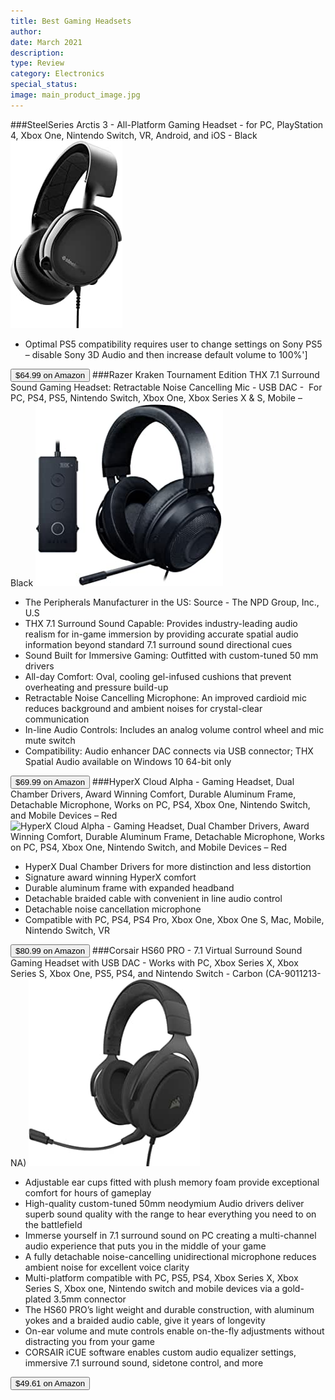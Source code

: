 ```yaml
---
title: Best Gaming Headsets
author: 
date: March 2021
description: 
type: Review
category: Electronics
special_status: 
image: main_product_image.jpg
---
```

###SteelSeries Arctis 3 - All-Platform Gaming Headset - for PC, PlayStation 4, Xbox One, Nintendo Switch, VR, Android, and iOS - Black
![SteelSeries Arctis 3 - All-Platform Gaming Headset - for PC, PlayStation 4, Xbox One, Nintendo Switch, VR, Android, and iOS - Black](./SteelSerie.jpeg)
- Optimal PS5 compatibility requires user to change settings on Sony PS5 – disable Sony 3D Audio and then increase default volume to 100%']

[<button class="button">$64.99 on Amazon</button>](https://www.amazon.com/gp/slredirect/picassoRedirect.html/ref=pa_sp_atf_aps_sr_pg1_1?ie=UTF8&adId=A03369691VZTXVZP15J1U&url=%2FSteelSeries-All-Platform-Headset-PlayStation-Nintendo%2Fdp%2FB07G12Z1HR%2Fref%3Dsr_1_2_sspa%3Fdchild%3D1%26keywords%3Dgaming%2Bheadsets%26qid%3D1614636855%26sr%3D8-2-spons%26psc%3D1&qualifier=1614636855&id=7902628230510058&widgetName=sp_atf)
###Razer Kraken Tournament Edition THX 7.1 Surround Sound Gaming Headset: Retractable Noise Cancelling Mic - USB DAC -  For PC, PS4, PS5, Nintendo Switch, Xbox One, Xbox Series X & S, Mobile – Black
![Razer Kraken Tournament Edition THX 7.1 Surround Sound Gaming Headset: Retractable Noise Cancelling Mic - USB DAC -  For PC, PS4, PS5, Nintendo Switch, Xbox One, Xbox Series X & S, Mobile – Black](./RazerKrak.jpeg)
- The Peripherals Manufacturer in the US: Source - The NPD Group, Inc., U.S
- THX 7.1 Surround Sound Capable: Provides industry-leading audio realism for in-game immersion by providing accurate spatial audio information beyond standard 7.1 surround sound directional cues
- Sound Built for Immersive Gaming: Outfitted with custom-tuned 50 mm drivers
- All-day Comfort: Oval, cooling gel-infused cushions that prevent overheating and pressure build-up
- Retractable Noise Cancelling Microphone: An improved cardioid mic reduces background and ambient noises for crystal-clear communication
- In-line Audio Controls: Includes an analog volume control wheel and mic mute switch
- Compatibility: Audio enhancer DAC connects via USB connector; THX Spatial Audio available on Windows 10 64-bit only

[<button class="button">$69.99 on Amazon</button>](https://www.amazon.com/Razer-Kraken-Tournament-Gel-Infused-Cushions/dp/B07G5TP4BN/ref=sr_1_3?dchild=1&keywords=gaming+headsets&qid=1614636855&sr=8-3)
###HyperX Cloud Alpha - Gaming Headset, Dual Chamber Drivers, Award Winning Comfort, Durable Aluminum Frame, Detachable Microphone, Works on PC, PS4, Xbox One, Nintendo Switch, and Mobile Devices – Red
![HyperX Cloud Alpha - Gaming Headset, Dual Chamber Drivers, Award Winning Comfort, Durable Aluminum Frame, Detachable Microphone, Works on PC, PS4, Xbox One, Nintendo Switch, and Mobile Devices – Red](https://images-na.ssl-images-amazon.com/images/I/71-hkFn17zL.__AC_SX300_SY300_QL70_ML2_.jpg)
- HyperX Dual Chamber Drivers for more distinction and less distortion
- Signature award winning HyperX comfort
- Durable aluminum frame with expanded headband
- Detachable braided cable with convenient in line audio control
- Detachable noise cancellation microphone
- Compatible with PC, PS4, PS4 Pro, Xbox One, Xbox One S, Mac, Mobile, Nintendo Switch, VR

[<button class="button">$80.99 on Amazon</button>](https://www.amazon.com/HyperX-Cloud-Alpha-Gaming-Headset/dp/B074NBSF9N/ref=sxin_9?ascsubtag=amzn1.osa.d2e717ec-3453-4442-bcd0-65a14acbd8f2.ATVPDKIKX0DER.en_US&creativeASIN=B074NBSF9N&cv_ct_cx=gaming+headsets&cv_ct_id=amzn1.osa.d2e717ec-3453-4442-bcd0-65a14acbd8f2.ATVPDKIKX0DER.en_US&cv_ct_pg=search&cv_ct_we=asin&cv_ct_wn=osp-single-source-earns-comm&dchild=1&keywords=gaming+headsets&linkCode=oas&pd_rd_i=B074NBSF9N&pd_rd_r=b098051b-8905-4d5e-a9be-fda5cc75e16d&pd_rd_w=NKjbG&pd_rd_wg=xp3rz&pf_rd_p=35b32c02-1b41-4e49-9b89-0297af2446e1&pf_rd_r=X9P1CNS3VHBAD2NDW1N3&qid=1614636855&sr=1-1-64f3a41a-73ca-403a-923c-8152c45485fe&tag=thewire06oa-20)
###Corsair HS60 PRO - 7.1 Virtual Surround Sound Gaming Headset with USB DAC - Works with PC, Xbox Series X, Xbox Series S, Xbox One, PS5, PS4, and Nintendo Switch - Carbon (CA-9011213-NA)
![Corsair HS60 PRO - 7.1 Virtual Surround Sound Gaming Headset with USB DAC - Works with PC, Xbox Series X, Xbox Series S, Xbox One, PS5, PS4, and Nintendo Switch - Carbon (CA-9011213-NA)](./CorsairHS.jpeg)
- Adjustable ear cups fitted with plush memory foam provide exceptional comfort for hours of gameplay
- High-quality custom-tuned 50mm neodymium Audio drivers deliver superb sound quality with the range to hear everything you need to on the battlefield
- Immerse yourself in 7.1 surround sound on PC creating a multi-channel audio experience that puts you in the middle of your game
- A fully detachable noise-cancelling unidirectional microphone reduces ambient noise for excellent voice clarity
- Multi-platform compatible with PC, PS5, PS4, Xbox Series X, Xbox Series S, Xbox one, Nintendo switch and mobile devices via a gold-plated 3.5mm connector
- The HS60 PRO’s light weight and durable construction, with aluminum yokes and a braided audio cable, give it years of longevity
- On-ear volume and mute controls enable on-the-fly adjustments without distracting you from your game
- CORSAIR iCUE software enables custom audio equalizer settings, immersive 7.1 surround sound, sidetone control, and more

[<button class="button">$49.61 on Amazon</button>](https://www.amazon.com/Corsair-HS60-Pro-Headphones-Compatible/dp/B07X9W8CBP/ref=sxin_9?ascsubtag=amzn1.osa.d2e717ec-3453-4442-bcd0-65a14acbd8f2.ATVPDKIKX0DER.en_US&creativeASIN=B07X9W8CBP&cv_ct_cx=gaming+headsets&cv_ct_id=amzn1.osa.d2e717ec-3453-4442-bcd0-65a14acbd8f2.ATVPDKIKX0DER.en_US&cv_ct_pg=search&cv_ct_we=asin&cv_ct_wn=osp-single-source-earns-comm&dchild=1&keywords=gaming+headsets&linkCode=oas&pd_rd_i=B07X9W8CBP&pd_rd_r=b098051b-8905-4d5e-a9be-fda5cc75e16d&pd_rd_w=NKjbG&pd_rd_wg=xp3rz&pf_rd_p=35b32c02-1b41-4e49-9b89-0297af2446e1&pf_rd_r=X9P1CNS3VHBAD2NDW1N3&qid=1614636855&sr=1-2-64f3a41a-73ca-403a-923c-8152c45485fe&tag=thewire06oa-20)
